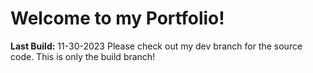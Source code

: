 # Welcome to my Portfolio!

**Last Build:** 11-30-2023
Please check out my dev branch for the source code. This is only the build branch!
